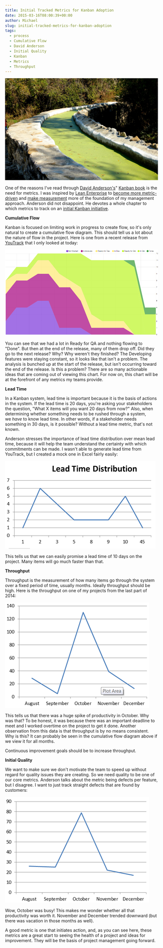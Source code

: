 ```yaml
---
title: Initial Tracked Metrics for Kanban Adoption
date: 2015-03-16T08:00:39+00:00
author: Michael
slug: initial-tracked-metrics-for-kanban-adoption
tags:
  - process
  - Cumulative Flow
  - David Anderson
  - Initial Quality
  - Kanban
  - Metrics
  - Throughput
---
```

<div class="full-width">
  <img src="/images/feature-initial-tracked-metrics-for-kanban-adoption.jpg" alt="Initial Tracked Metrics for Kanban Adoption" />
</div>

One of the reasons I've read through [David Anderson's](http://www.djaa.com/)" [Kanban book](http://amzn.to/1ywImb4) is the need for metrics. I was inspired by [Lean Enterprise](http://amzn.to/1CEMvHL) to [become more metric-driven](/the-one-metric-that-matters/) and [make measurement](/measure-for-reality/) more of the foundation of my management approach. Anderson did not disappoint. He devotes a whole chapter to which metrics to track on an 
[initial Kanban initiative](/kanban-decoupling-input-cadence-from-delivery-cadence/).

**Cumulative Flow**

Kanban is focused on limiting work in progress to create flow, so it's only natural to create a cumulative flow diagram. This should tell us a lot about the nature of flow in the project. Here is one from a recent release from [YouTrack](https://www.jetbrains.com/youtrack/) that I only looked at today:

![Cumulative Flow Diagram in YouTrack](/images/post-assets/2015-03-16-initial-tracked-metrics-for-kanban-adoption/cumulative.png)

You can see that we had a lot in Ready for QA and nothing flowing to "Done". But then at the end of the release, many of them drop off. Did they go to the next release? Why? Why weren't they finished? The Developing features were staying constant, so it looks like that isn't a problem. The analysis is bunched up at the start of the release, but isn't occurring toward the end of the release. Is this a problem? There are so many actionable ideas that are coming out of viewing this chart. For now on, this chart will be at the forefront of any metrics my teams provide.

**Lead Time**

In a Kanban system, lead time is important because it is the basis of actions in the system. If the lead time is 20 days, you're asking your stakeholders the question, "What X items will you want 20 days from now?" Also, when determining whether something needs to be rushed through a system, we _have_ to know lead time. In other words, if a stakeholder needs something in 30 days, is it possible? Without a lead time metric, that's not known.

Anderson stresses the importance of lead time distribution over mean lead time, because it will help the team understand the certainty with which commitments can be made. I wasn't able to generate lead time from YouTrack, but I created a mock one in Excel fairly easily:

![Lead Time Distribution](/images/post-assets/2015-03-16-initial-tracked-metrics-for-kanban-adoption/lead-time-distribution.png)

This tells us that we can easily promise a lead time of 10 days on the project. Many items will go much faster than that.

**Throughput**

Throughput is the measurement of how many items go through the system over a fixed period of time, usually months. Ideally throughput should be high. Here is the throughput on one of my projects from the last part of 2014:

![Throughput](/images/post-assets/2015-03-16-initial-tracked-metrics-for-kanban-adoption/throughput.png)

This tells us that there was a huge spike of productivity in October. Why was that? To be honest, it was because there was an important deadline to meet and I worked overtime on the project to get it done. Another observation from this data is that throughput is by no means consistent. Why is this? It can probably be seen in the cumulative flow diagram above if we view it for all months.

Continuous improvement goals should be to increase throughput.

**Initial Quality**

We want to make sure we don't motivate the team to speed up without regard for quality issues they are creating. So we need quality to be one of our core metrics. Anderson talks about the metric being defects per feature, but I disagree. I want to just track straight defects that are found by customers:

![Defects Found](/images/post-assets/2015-03-16-initial-tracked-metrics-for-kanban-adoption/defects-found.png)

Wow, October was busy! This makes me wonder whether all that productivity was worth it. November and December trended downward (but there was vacation in those months as well).

A good metric is one that initiates action, and, as you can see here, these metrics are a great start to seeing the health of a project and ideas for improvement. They will be the basis of project management going forward.

